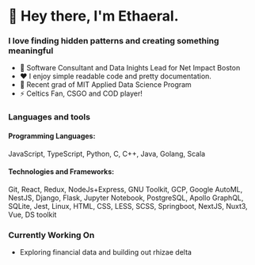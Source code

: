 # 👋 Hey there, I'm Ethaeral.

### I love finding hidden patterns and creating something meaningful
- 💼 Software Consultant and Data Inights Lead for Net Impact Boston
- ❤️ I enjoy simple readable code and pretty documentation.
- 🌱 Recent grad of MIT Applied Data Science Program
- ⚡ Celtics Fan, CSGO and COD player!

### Languages and tools
#### Programming Languages: 
JavaScript, TypeScript, Python, C, C++, Java, Golang, Scala
#### Technologies and Frameworks: 
Git, React, Redux, NodeJs+Express, GNU Toolkit, GCP, Google AutoML, NestJS, Django, Flask, Jupyter Notebook, PostgreSQL, Apollo GraphQL, SQLite, Jest, Linux, HTML, CSS, LESS, SCSS, Springboot, NextJS, Nuxt3, Vue, DS toolkit

### Currently Working On
- Exploring financial data and building out rhizae delta
